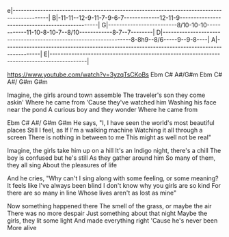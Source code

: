 e|-------------------------------------------------------------------------------------------|
B|-11-11--12-9-11-7-9-6-7-------------12-11-9------------------------------------------------|
G|-------------------------8/10-10-10------------11-10-8-10-7--8/10------------8-7--7--------|
D|------------------------------------------------------------------8-8h9--8/6-----9--9-8----|
A|-------------------------------------------------------------------------------------------|
E|-------------------------------------------------------------------------------------------|

https://www.youtube.com/watch?v=3yzqTsCKoBs
Ebm C# A#/G#m
Ebm C# A#/ G#m G#m

Imagine, the girls around town assemble
The traveler's son they come askin'
Where he came from
'Cause they've watched him
Washing his face near the pond
A curious boy and they wonder
Where he came from

Ebm C# A#/ G#m G#m
He says, "I, I have seen the world's most beautiful places
Still I feel, as If I'm a walking machine
Watching it all through a screen
There is nothing in between to me
This might as well not be real"

Imagine, the girls take him up on a hill
It's an Indigo night, there's a chill
The boy is confused but he's still
As they gather around him
So many of them, they all sing
About the pleasures of life

And he cries, "Why can't I sing along with some feeling, or some meaning?
It feels like I've always been blind
I don't know why you girls are so kind
For there are so many in line
Whose lives aren't as lost as mine"


Now something happened there
The smell of the grass, or maybe the air
There was no more despair
Just something about that night
Maybe the girls, they lit some light
And made everything right
'Cause he's never been
More alive